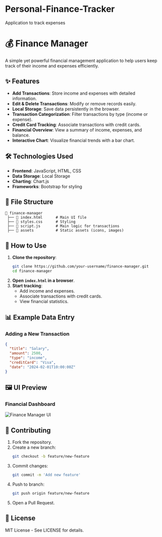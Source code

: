 # Personal-Finance-Tracker
Application to track expenses

# 💰 Finance Manager

A simple yet powerful financial management application to help users keep track of their income and expenses efficiently.

## ✨ Features
- **Add Transactions**: Store income and expenses with detailed information.
- **Edit & Delete Transactions**: Modify or remove records easily.
- **Local Storage**: Save data persistently in the browser.
- **Transaction Categorization**: Filter transactions by type (income or expense).
- **Credit Card Tracking**: Associate transactions with credit cards.
- **Financial Overview**: View a summary of income, expenses, and balance.
- **Interactive Chart**: Visualize financial trends with a bar chart.

## 🛠️ Technologies Used
- **Frontend**: JavaScript, HTML, CSS
- **Data Storage**: Local Storage
- **Charting**: Chart.js
- **Frameworks**: Bootstrap for styling

## 📂 File Structure
```
📁 finance-manager
 ├── 📄 index.html      # Main UI file
 ├── 📄 styles.css      # Styling
 ├── 📄 script.js       # Main logic for transactions
 ├── 📂 assets          # Static assets (icons, images)
```

## 🚀 How to Use
1. **Clone the repository**:
   ```bash
   git clone https://github.com/your-username/finance-manager.git
   cd finance-manager
   ```
2. **Open `index.html` in a browser**.
3. **Start tracking**:
   - Add income and expenses.
   - Associate transactions with credit cards.
   - View financial statistics.

## 📊 Example Data Entry
### Adding a New Transaction
```json
{
  "title": "Salary",
  "amount": 2500,
  "type": "income",
  "creditCard": "Visa",
  "date": "2024-02-01T10:00:00Z"
}
```

## 🖼️ UI Preview
### Financial Dashboard
![Finance Manager UI](https://via.placeholder.com/800x400)

## 🤝 Contributing
1. Fork the repository.
2. Create a new branch:
   ```bash
   git checkout -b feature/new-feature
   ```
3. Commit changes:
   ```bash
   git commit -m 'Add new feature'
   ```
4. Push to branch:
   ```bash
   git push origin feature/new-feature
   ```
5. Open a Pull Request.

## 📄 License
MIT License - See LICENSE for details.

